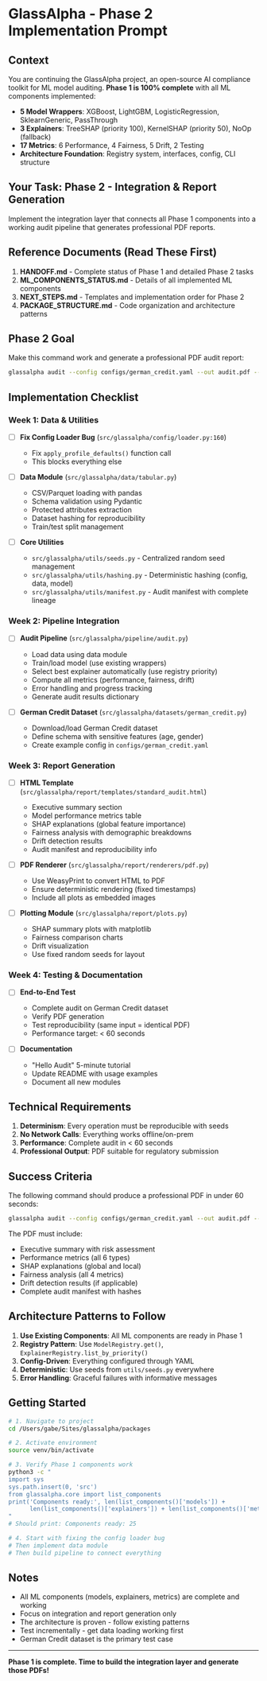 # GlassAlpha - Phase 2 Implementation Prompt

## Context

You are continuing the GlassAlpha project, an open-source AI compliance toolkit for ML model auditing. **Phase 1 is 100% complete** with all ML components implemented:

- **5 Model Wrappers**: XGBoost, LightGBM, LogisticRegression, SklearnGeneric, PassThrough
- **3 Explainers**: TreeSHAP (priority 100), KernelSHAP (priority 50), NoOp (fallback)
- **17 Metrics**: 6 Performance, 4 Fairness, 5 Drift, 2 Testing
- **Architecture Foundation**: Registry system, interfaces, config, CLI structure

## Your Task: Phase 2 - Integration & Report Generation

Implement the integration layer that connects all Phase 1 components into a working audit pipeline that generates professional PDF reports.

## Reference Documents (Read These First)

1. **HANDOFF.md** - Complete status of Phase 1 and detailed Phase 2 tasks
2. **ML_COMPONENTS_STATUS.md** - Details of all implemented ML components
3. **NEXT_STEPS.md** - Templates and implementation order for Phase 2
4. **PACKAGE_STRUCTURE.md** - Code organization and architecture patterns

## Phase 2 Goal

Make this command work and generate a professional PDF audit report:
```bash
glassalpha audit --config configs/german_credit.yaml --out audit.pdf --strict
```

## Implementation Checklist

### Week 1: Data & Utilities
- [ ] **Fix Config Loader Bug** (`src/glassalpha/config/loader.py:160`)
  - Fix `apply_profile_defaults()` function call
  - This blocks everything else

- [ ] **Data Module** (`src/glassalpha/data/tabular.py`)
  - CSV/Parquet loading with pandas
  - Schema validation using Pydantic
  - Protected attributes extraction
  - Dataset hashing for reproducibility
  - Train/test split management

- [ ] **Core Utilities**
  - `src/glassalpha/utils/seeds.py` - Centralized random seed management
  - `src/glassalpha/utils/hashing.py` - Deterministic hashing (config, data, model)
  - `src/glassalpha/utils/manifest.py` - Audit manifest with complete lineage

### Week 2: Pipeline Integration
- [ ] **Audit Pipeline** (`src/glassalpha/pipeline/audit.py`)
  - Load data using data module
  - Train/load model (use existing wrappers)
  - Select best explainer automatically (use registry priority)
  - Compute all metrics (performance, fairness, drift)
  - Error handling and progress tracking
  - Generate audit results dictionary

- [ ] **German Credit Dataset** (`src/glassalpha/datasets/german_credit.py`)
  - Download/load German Credit dataset
  - Define schema with sensitive features (age, gender)
  - Create example config in `configs/german_credit.yaml`

### Week 3: Report Generation
- [ ] **HTML Template** (`src/glassalpha/report/templates/standard_audit.html`)
  - Executive summary section
  - Model performance metrics table
  - SHAP explanations (global feature importance)
  - Fairness analysis with demographic breakdowns
  - Drift detection results
  - Audit manifest and reproducibility info

- [ ] **PDF Renderer** (`src/glassalpha/report/renderers/pdf.py`)
  - Use WeasyPrint to convert HTML to PDF
  - Ensure deterministic rendering (fixed timestamps)
  - Include all plots as embedded images

- [ ] **Plotting Module** (`src/glassalpha/report/plots.py`)
  - SHAP summary plots with matplotlib
  - Fairness comparison charts
  - Drift visualization
  - Use fixed random seeds for layout

### Week 4: Testing & Documentation
- [ ] **End-to-End Test**
  - Complete audit on German Credit dataset
  - Verify PDF generation
  - Test reproducibility (same input = identical PDF)
  - Performance target: < 60 seconds

- [ ] **Documentation**
  - "Hello Audit" 5-minute tutorial
  - Update README with usage examples
  - Document all new modules

## Technical Requirements

1. **Determinism**: Every operation must be reproducible with seeds
2. **No Network Calls**: Everything works offline/on-prem
3. **Performance**: Complete audit in < 60 seconds
4. **Professional Output**: PDF suitable for regulatory submission

## Success Criteria

The following command should produce a professional PDF in under 60 seconds:
```bash
glassalpha audit --config configs/german_credit.yaml --out audit.pdf --strict
```

The PDF must include:
- Executive summary with risk assessment
- Performance metrics (all 6 types)
- SHAP explanations (global and local)
- Fairness analysis (all 4 metrics)
- Drift detection results (if applicable)
- Complete audit manifest with hashes

## Architecture Patterns to Follow

1. **Use Existing Components**: All ML components are ready in Phase 1
2. **Registry Pattern**: Use `ModelRegistry.get()`, `ExplainerRegistry.list_by_priority()`
3. **Config-Driven**: Everything configured through YAML
4. **Deterministic**: Use seeds from `utils/seeds.py` everywhere
5. **Error Handling**: Graceful failures with informative messages

## Getting Started

```bash
# 1. Navigate to project
cd /Users/gabe/Sites/glassalpha/packages

# 2. Activate environment
source venv/bin/activate

# 3. Verify Phase 1 components work
python3 -c "
import sys
sys.path.insert(0, 'src')
from glassalpha.core import list_components
print('Components ready:', len(list_components()['models']) +
      len(list_components()['explainers']) + len(list_components()['metrics']))
"
# Should print: Components ready: 25

# 4. Start with fixing the config loader bug
# Then implement data module
# Then build pipeline to connect everything
```

## Notes

- All ML components (models, explainers, metrics) are complete and working
- Focus on integration and report generation only
- The architecture is proven - follow existing patterns
- Test incrementally - get data loading working first
- German Credit dataset is the primary test case

---

**Phase 1 is complete. Time to build the integration layer and generate those PDFs!**
